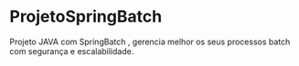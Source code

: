 # ProjetoSpringBatch
Projeto JAVA com SpringBatch , gerencia melhor os seus processos batch com segurança e escalabilidade.
